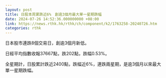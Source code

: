```yaml
---
layout: post
title: 日股本周累跌近6%　創逾3個月最大單一星期跌幅
date: 2024-07-26 14:52:36.000000000 +08:00
link: https://news.rthk.hk/rthk/ch/component/k2/1763258-20240726.htm
categories: rthk
---
```


日本股市連跌8個交易日，創逾3個月新低。

日經平均指數收報37667點，跌202點，跌幅0.53%。

全星期計，日股累計跌近2400點，跌幅近6%，連跌兩星期，是逾3個月以來最大單一星期跌幅。
